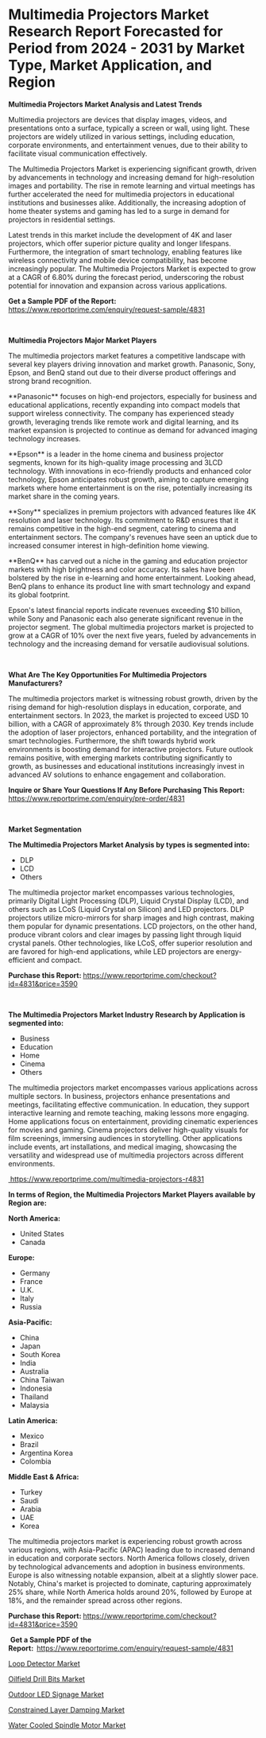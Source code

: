 <p><h1>Multimedia Projectors Market Research Report Forecasted for Period from 2024 -  2031 by Market Type, Market Application, and Region</h1></p><p><strong>Multimedia Projectors Market Analysis and Latest Trends</strong></p>
<p><p>Multimedia projectors are devices that display images, videos, and presentations onto a surface, typically a screen or wall, using light. These projectors are widely utilized in various settings, including education, corporate environments, and entertainment venues, due to their ability to facilitate visual communication effectively.</p><p>The Multimedia Projectors Market is experiencing significant growth, driven by advancements in technology and increasing demand for high-resolution images and portability. The rise in remote learning and virtual meetings has further accelerated the need for multimedia projectors in educational institutions and businesses alike. Additionally, the increasing adoption of home theater systems and gaming has led to a surge in demand for projectors in residential settings.</p><p>Latest trends in this market include the development of 4K and laser projectors, which offer superior picture quality and longer lifespans. Furthermore, the integration of smart technology, enabling features like wireless connectivity and mobile device compatibility, has become increasingly popular. The Multimedia Projectors Market is expected to grow at a CAGR of 6.80% during the forecast period, underscoring the robust potential for innovation and expansion across various applications.</p></p>
<p><strong>Get a Sample PDF of the Report:&nbsp;</strong> <a href="https://www.reportprime.com/enquiry/request-sample/4831">https://www.reportprime.com/enquiry/request-sample/4831</a></p>
<p>&nbsp;</p>
<p><strong>Multimedia Projectors Major Market Players</strong></p>
<p><p>The multimedia projectors market features a competitive landscape with several key players driving innovation and market growth. Panasonic, Sony, Epson, and BenQ stand out due to their diverse product offerings and strong brand recognition.</p><p>**Panasonic** focuses on high-end projectors, especially for business and educational applications, recently expanding into compact models that support wireless connectivity. The company has experienced steady growth, leveraging trends like remote work and digital learning, and its market expansion is projected to continue as demand for advanced imaging technology increases.</p><p>**Epson** is a leader in the home cinema and business projector segments, known for its high-quality image processing and 3LCD technology. With innovations in eco-friendly products and enhanced color technology, Epson anticipates robust growth, aiming to capture emerging markets where home entertainment is on the rise, potentially increasing its market share in the coming years.</p><p>**Sony** specializes in premium projectors with advanced features like 4K resolution and laser technology. Its commitment to R&D ensures that it remains competitive in the high-end segment, catering to cinema and entertainment sectors. The company's revenues have seen an uptick due to increased consumer interest in high-definition home viewing.</p><p>**BenQ** has carved out a niche in the gaming and education projector markets with high brightness and color accuracy. Its sales have been bolstered by the rise in e-learning and home entertainment. Looking ahead, BenQ plans to enhance its product line with smart technology and expand its global footprint.</p><p>Epson's latest financial reports indicate revenues exceeding $10 billion, while Sony and Panasonic each also generate significant revenue in the projector segment. The global multimedia projectors market is projected to grow at a CAGR of 10% over the next five years, fueled by advancements in technology and the increasing demand for versatile audiovisual solutions.</p></p>
<p>&nbsp;</p>
<p><strong>What Are The Key Opportunities For Multimedia Projectors Manufacturers?</strong></p>
<p><p>The multimedia projectors market is witnessing robust growth, driven by the rising demand for high-resolution displays in education, corporate, and entertainment sectors. In 2023, the market is projected to exceed USD 10 billion, with a CAGR of approximately 8% through 2030. Key trends include the adoption of laser projectors, enhanced portability, and the integration of smart technologies. Furthermore, the shift towards hybrid work environments is boosting demand for interactive projectors. Future outlook remains positive, with emerging markets contributing significantly to growth, as businesses and educational institutions increasingly invest in advanced AV solutions to enhance engagement and collaboration.</p></p>
<p><strong>Inquire or Share Your Questions If Any Before Purchasing This Report:</strong> <a href="https://www.reportprime.com/enquiry/pre-order/4831">https://www.reportprime.com/enquiry/pre-order/4831</a></p>
<p>&nbsp;</p>
<p><strong>Market Segmentation</strong></p>
<p><strong>The Multimedia Projectors Market Analysis by types is segmented into:</strong></p>
<p><ul><li>DLP</li><li>LCD</li><li>Others</li></ul></p>
<p><p>The multimedia projector market encompasses various technologies, primarily Digital Light Processing (DLP), Liquid Crystal Display (LCD), and others such as LCoS (Liquid Crystal on Silicon) and LED projectors. DLP projectors utilize micro-mirrors for sharp images and high contrast, making them popular for dynamic presentations. LCD projectors, on the other hand, produce vibrant colors and clear images by passing light through liquid crystal panels. Other technologies, like LCoS, offer superior resolution and are favored for high-end applications, while LED projectors are energy-efficient and compact.</p></p>
<p><strong>Purchase this Report:&nbsp;</strong><a href="https://www.reportprime.com/checkout?id=4831&price=3590">https://www.reportprime.com/checkout?id=4831&price=3590</a></p>
<p>&nbsp;</p>
<p><strong>The Multimedia Projectors Market Industry Research by Application is segmented into:</strong></p>
<p><ul><li>Business</li><li>Education</li><li>Home</li><li>Cinema</li><li>Others</li></ul></p>
<p><p>The multimedia projectors market encompasses various applications across multiple sectors. In business, projectors enhance presentations and meetings, facilitating effective communication. In education, they support interactive learning and remote teaching, making lessons more engaging. Home applications focus on entertainment, providing cinematic experiences for movies and gaming. Cinema projectors deliver high-quality visuals for film screenings, immersing audiences in storytelling. Other applications include events, art installations, and medical imaging, showcasing the versatility and widespread use of multimedia projectors across different environments.</p></p>
<p><a href="https://www.reportprime.com/multimedia-projectors-r4831">&nbsp;https://www.reportprime.com/multimedia-projectors-r4831</a></p>
<p><strong>In terms of Region, the Multimedia Projectors Market Players available by Region are:</strong></p>
<p>
    <p> <strong> North America: </strong>
        <ul>
            <li>United States</li>
            <li>Canada</li>
        </ul>
        </p> 
    <p> <strong> Europe: </strong>
        <ul>
            <li>Germany</li>
            <li>France</li>
            <li>U.K.</li>
            <li>Italy</li>
            <li>Russia</li>
        </ul>
        </p> 
    <p> <strong> Asia-Pacific: </strong>
        <ul>
            <li>China</li>
            <li>Japan</li>
            <li>South Korea</li>
            <li>India</li>
            <li>Australia</li>
            <li>China Taiwan</li>
            <li>Indonesia</li>
            <li>Thailand</li>
            <li>Malaysia</li>
        </ul>
        </p> 
    <p> <strong> Latin America: </strong>
        <ul>
            <li>Mexico</li>
            <li>Brazil</li>
            <li>Argentina Korea</li>
            <li>Colombia</li>
        </ul>
        </p> 
    <p> <strong> Middle East & Africa: </strong>
        <ul>
            <li>Turkey</li>
            <li>Saudi</li>
            <li>Arabia</li>
            <li>UAE</li>
            <li>Korea</li>
        </ul>
    </p>
    </p>
<p><p>The multimedia projectors market is experiencing robust growth across various regions, with Asia-Pacific (APAC) leading due to increased demand in education and corporate sectors. North America follows closely, driven by technological advancements and adoption in business environments. Europe is also witnessing notable expansion, albeit at a slightly slower pace. Notably, China's market is projected to dominate, capturing approximately 25% share, while North America holds around 20%, followed by Europe at 18%, and the remainder spread across other regions.</p></p>
<p><strong>Purchase this Report: </strong><a href="https://www.reportprime.com/checkout?id=4831&price=3590">https://www.reportprime.com/checkout?id=4831&price=3590</a></p>
<p>&nbsp;<strong>Get a Sample PDF of the Report:&nbsp;&nbsp;</strong><a href="https://www.reportprime.com/enquiry/request-sample/4831">https://www.reportprime.com/enquiry/request-sample/4831</a></p>
<p><strong></strong></p>
<p><p><a href="https://github.com/AKSHATREPORTPRIME/Market-Research-Report-List-6/blob/main/loop-detector-market.md">Loop Detector Market</a></p><p><a href="https://www.linkedin.com/pulse/insights-oilfield-drill-bits-industry-market-financial-status-zbjwc?trackingId=Jj57R8JeTXii0f0hE2HqyQ%3D%3D">Oilfield Drill Bits Market</a></p><p><a href="https://issuu.com/reportprime-2/docs/outdoor-led-signage-market-size-203_ba969c9c1d6161">Outdoor LED Signage Market</a></p><p><a href="https://www.linkedin.com/pulse/driving-factors-behind-constrained-layer-damping-market-dxr0c?trackingId=JxyJv%2BtFRqyraqePyf4B2g%3D%3D">Constrained Layer Damping Market</a></p><p><a href="https://issuu.com/reportprime-2/docs/water-cooled-spindle-motor-market-s_0c1df7cbfba0f2">Water Cooled Spindle Motor Market</a></p></p>